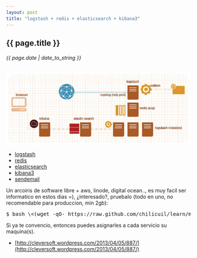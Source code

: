 ```yaml
---
layout: post
title: "logstash + redis + elasticsearch + kibana3"
---
```


## {{ page.title }}
###### {{ page.date | date_to_string }}

**[![](/assets/img/76.jpg)](/assets/img/76.jpg)**

  - [logstash](http://logstash.net/)
  - [redis](http://redis.io/)
  - [elasticsearch](http://elasticsearch.org/)
  - [kibana3](http://three.kibana.org/)
  - [sendemail](http://caspian.dotconf.net/menu/Software/SendEmail/)

Un arcoiris de software libre + aws, linode, digital ocean.., es muy facil ser informatico en estos dias =), ¿interesado?, pruebalo (todo en uno, no recomendable para produccion, min 2gb):

<pre class="sh_sh">
$ bash \<(wget -qO- https://raw.github.com/chilicuil/learn/master/sh/log-stack)
</pre>

Si ya te convencio, entonces puedes asignarles a cada servicio su maquina(s).

- [http://cleversoft.wordpress.com/2013/04/05/887/](http://cleversoft.wordpress.com/2013/04/05/887/)
